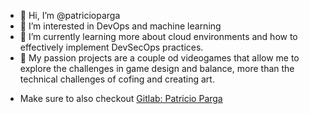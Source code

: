 - 👋 Hi, I’m @patricioparga
- 👀 I’m interested in DevOps and machine learning
- 🌱 I’m currently learning more about cloud environments and how to effectively implement DevSecOps practices.
- 💞️ My passion projects are a couple od videogames that allow me to explore the challenges in game design and balance, more than the technical challenges of cofing and creating art.

* Make sure to also checkout [Gitlab: Patricio Parga](https://gitlab.com/patricioparga)

<!---
patricioparga/patricioparga is a ✨ special ✨ repository because its `README.md` (this file) appears on your GitHub profile.
You can click the Preview link to take a look at your changes.
--->
